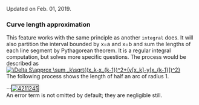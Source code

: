 Updated on Feb. 01, 2019. 
### Curve length approximation
This feature works with the same principle as another `integral` does. It will also partition the interval bounded by x=a and x=b and sum the lengths of each line segment by Pythagorean theorem. It is a regular integral computation, but solves more specific questions. The process would be described as   
<a href="https://www.codecogs.com/eqnedit.php?latex=\Delta&space;S\approx&space;\sum&space;_k\sqrt{(x_k-x_{k-1})^2&plus;(y[x_k]-y[x_{k-1}])^2}" target="_blank"><img src="https://latex.codecogs.com/gif.latex?\Delta&space;S\approx&space;\sum&space;_k\sqrt{(x_k-x_{k-1})^2&plus;(y[x_k]-y[x_{k-1}])^2}" title="\Delta S\approx \sum _k\sqrt{(x_k-x_{k-1})^2+(y[x_k]-y[x_{k-1}])^2}" /></a>  
The following process shows the length of half an arc of radius 1.
  
⋅⋅⋅<a href="https://i.imgur.com/1jUeuuI.png"><img src="https://i.imgur.com/1jUeuuI.png" alt="4211245" border="1"></a>  
An error term is not omitted by default; they are negligible still.
